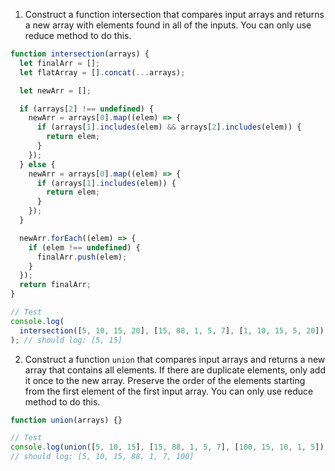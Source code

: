 1. Construct a function intersection that compares input arrays and returns a new array with elements found in all of the inputs. You can only use reduce method to do this.

```js
function intersection(arrays) {
  let finalArr = [];
  let flatArray = [].concat(...arrays);

  let newArr = [];

  if (arrays[2] !== undefined) {
    newArr = arrays[0].map((elem) => {
      if (arrays[1].includes(elem) && arrays[2].includes(elem)) {
        return elem;
      }
    });
  } else {
    newArr = arrays[0].map((elem) => {
      if (arrays[1].includes(elem)) {
        return elem;
      }
    });
  }

  newArr.forEach((elem) => {
    if (elem !== undefined) {
      finalArr.push(elem);
    }
  });
  return finalArr;
}

// Test
console.log(
  intersection([5, 10, 15, 20], [15, 88, 1, 5, 7], [1, 10, 15, 5, 20])
); // should log: [5, 15]
```

2. Construct a function `union` that compares input arrays and returns a new array that contains all elements. If there are duplicate elements, only add it once to the new array. Preserve the order of the elements starting from the first element of the first input array. You can only use reduce method to do this.

```js
function union(arrays) {}

// Test
console.log(union([5, 10, 15], [15, 88, 1, 5, 7], [100, 15, 10, 1, 5]));
// should log: [5, 10, 15, 88, 1, 7, 100]
```
